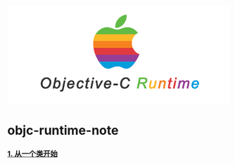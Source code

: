 
![cover](cover.png)

# objc-runtime-note

### [1. 从一个类开始](https://github.com/jojoting/objc-runtime-note/blob/master/1.%20从一个类开始/Objective-C%20Runtime%20解析（1）%20——%20从一个类开始.md)
